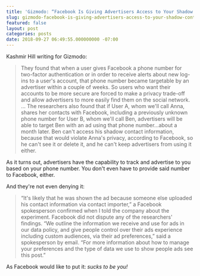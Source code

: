 ```yaml
---
title: 'Gizmodo: “Facebook Is Giving Advertisers Access to Your Shadow Contact Information”'
slug: gizmodo-facebook-is-giving-advertisers-access-to-your-shadow-contact-information
featured: false
layout: post
categories: posts
date: 2018-09-27 06:49:55.000000000 -07:00
---
```


Kashmir Hill writing for Gizmodo:

>  They found that when a user gives Facebook a phone number for two-factor authentication or in order to receive alerts about new log-ins to a user's account, that phone number became targetable by an advertiser within a couple of weeks. So users who want their accounts to be more secure are forced to make a privacy trade-off and allow advertisers to more easily find them on the social network.
> …
> The researchers also found that if User A, whom we'll call Anna, shares her contacts with Facebook, including a previously unknown phone number for User B, whom we'll call Ben, advertisers will be able to target Ben with an ad using that phone number…about a month later. Ben can't access his shadow contact information, because that would violate Anna's privacy, according to Facebook, so he can't see it or delete it, and he can't keep advertisers from using it either.

As it turns out, advertisers have the capability to track and advertise to you based on your phone number. You don't even have to provide said number to Facebook, either.

And they're not even denying it:

>  “It's likely that he was shown the ad because someone else uploaded his contact information via contact importer,” a Facebook spokesperson confirmed when I told the company about the experiment.
> Facebook did not dispute any of the researchers' findings. “We outline the information we receive and use for ads in our data policy, and give people control over their ads experience including custom audiences, via their ad preferences,” said a spokesperson by email. “For more information about how to manage your preferences and the type of data we use to show people ads see this post.”

As Facebook would like to put it: _sucks to be you!_

